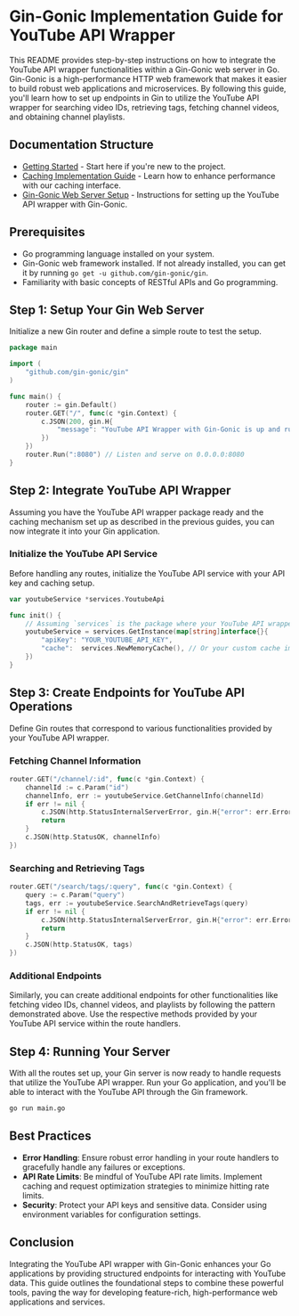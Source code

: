 # Gin-Gonic Implementation Guide for YouTube API Wrapper

This README provides step-by-step instructions on how to integrate the YouTube API wrapper functionalities within a Gin-Gonic web server in Go. Gin-Gonic is a high-performance HTTP web framework that makes it easier to build robust web applications and microservices. By following this guide, you'll learn how to set up endpoints in Gin to utilize the YouTube API wrapper for searching video IDs, retrieving tags, fetching channel videos, and obtaining channel playlists.

## Documentation Structure

- [Getting Started](./main.md) - Start here if you're new to the project.
- [Caching Implementation Guide](./cache.md) - Learn how to enhance performance with our caching interface.
- [Gin-Gonic Web Server Setup](./gin-gonic.md) - Instructions for setting up the YouTube API wrapper with Gin-Gonic.

## Prerequisites

- Go programming language installed on your system.
- Gin-Gonic web framework installed. If not already installed, you can get it by running `go get -u github.com/gin-gonic/gin`.
- Familiarity with basic concepts of RESTful APIs and Go programming.

## Step 1: Setup Your Gin Web Server

Initialize a new Gin router and define a simple route to test the setup.

```go
package main

import (
    "github.com/gin-gonic/gin"
)

func main() {
    router := gin.Default()
    router.GET("/", func(c *gin.Context) {
        c.JSON(200, gin.H{
            "message": "YouTube API Wrapper with Gin-Gonic is up and running!",
        })
    })
    router.Run(":8080") // Listen and serve on 0.0.0.0:8080
}
```

## Step 2: Integrate YouTube API Wrapper

Assuming you have the YouTube API wrapper package ready and the caching mechanism set up as described in the previous guides, you can now integrate it into your Gin application.

### Initialize the YouTube API Service

Before handling any routes, initialize the YouTube API service with your API key and caching setup.

```go
var youtubeService *services.YoutubeApi

func init() {
    // Assuming `services` is the package where your YouTube API wrapper and caching logic reside
    youtubeService = services.GetInstance(map[string]interface{}{
        "apiKey": "YOUR_YOUTUBE_API_KEY",
        "cache":  services.NewMemoryCache(), // Or your custom cache implementation
    })
}
```

## Step 3: Create Endpoints for YouTube API Operations

Define Gin routes that correspond to various functionalities provided by your YouTube API wrapper.

### Fetching Channel Information

```go
router.GET("/channel/:id", func(c *gin.Context) {
    channelId := c.Param("id")
    channelInfo, err := youtubeService.GetChannelInfo(channelId)
    if err != nil {
        c.JSON(http.StatusInternalServerError, gin.H{"error": err.Error()})
        return
    }
    c.JSON(http.StatusOK, channelInfo)
})
```

### Searching and Retrieving Tags

```go
router.GET("/search/tags/:query", func(c *gin.Context) {
    query := c.Param("query")
    tags, err := youtubeService.SearchAndRetrieveTags(query)
    if err != nil {
        c.JSON(http.StatusInternalServerError, gin.H{"error": err.Error()})
        return
    }
    c.JSON(http.StatusOK, tags)
})
```

### Additional Endpoints

Similarly, you can create additional endpoints for other functionalities like fetching video IDs, channel videos, and playlists by following the pattern demonstrated above. Use the respective methods provided by your YouTube API service within the route handlers.

## Step 4: Running Your Server

With all the routes set up, your Gin server is now ready to handle requests that utilize the YouTube API wrapper. Run your Go application, and you'll be able to interact with the YouTube API through the Gin framework.

```bash
go run main.go
```

## Best Practices

- **Error Handling**: Ensure robust error handling in your route handlers to gracefully handle any failures or exceptions.
- **API Rate Limits**: Be mindful of YouTube API rate limits. Implement caching and request optimization strategies to minimize hitting rate limits.
- **Security**: Protect your API keys and sensitive data. Consider using environment variables for configuration settings.

## Conclusion

Integrating the YouTube API wrapper with Gin-Gonic enhances your Go applications by providing structured endpoints for interacting with YouTube data. This guide outlines the foundational steps to combine these powerful tools, paving the way for developing feature-rich, high-performance web applications and services.
